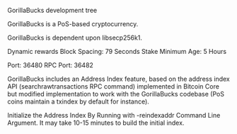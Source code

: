 
GorillaBucks development tree

GorillaBucks is a PoS-based cryptocurrency.

GorillaBucks is dependent upon libsecp256k1.

Dynamic rewards
Block Spacing: 79 Seconds
Stake Minimum Age: 5 Hours

Port: 36480
RPC Port: 36482

GorillaBucks includes an Address Index feature, based on the address index API (searchrawtransactions RPC command) implemented in Bitcoin Core but modified implementation to work with the GorillaBucks codebase (PoS coins maintain a txindex by default for instance).

Initialize the Address Index By Running with -reindexaddr Command Line Argument.  It may take 10-15 minutes to build the initial index.


